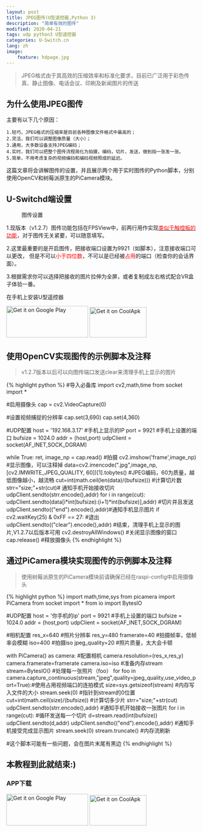 ```yaml
---
layout: post
title: JPEG图传(U型遥控器,Python 3)
description: "简单有效的图传"
modified: 2020-04-21
tags: udp python3 U型遥控器
categories: U-Switch.cn
lang: zh
image:
    feature: hdpage.jpg
---
```

>JPEG格式由于其高效的压缩效率和标准化要求，目前已广泛用于彩色传真、静止图像、电话会议、印刷及新闻图片的传送


## 为什么使用JPEG图传

主要有以下几个原因：

    1.轻巧，JPEG格式的压缩率是目前各种图像文件格式中最高的；
    2.灵活，我们可以调整图像质量（大小）；
    3.通用，大多数设备支持JPEG编码；
    4.实时，我们可以把整个图传流程简化为拍摄，编码，切片，发送，做到拍一张发一张。
    5.简单，不用考虑复杂的视频编码和编码视频照成的延迟。


这篇文章将会讲解图传的设置，并且展示两个用于实时图传的Python脚本，分别使用OpenCV和树莓派原生的PiCamera模块。


## U-Switchd端设置
<figure class="half center">
	<a href="{{ site.url }}/images/p3_u_cn/FPS.jpg"> <img src="{{ site.url }}/images/p3_u_cn/FPS.jpg" alt=""></a>
    <figcaption>图传设置</figcaption>
</figure>

1.现版本（v1.2.7）图传功能包括在FPSView中，前两行用作实现<a href="https://yanfeiwong.github.io//u-switch.cn/FPS-Game-View(第一人称射击游戏控件,U型遥控器,Python-3)/" target="_blank"><font color="red">类似于触控板的功能</font></a>，对于图传无关紧要，可以随意填写。

2.这里最重要的是开启图传，把接收端口设置为9921（如脚本），注意接收端口可以更改，
但是不可以<font color="red">小于四位数</font>，不可以是已经被<font color="red">占用</font>的端口（检查你的会话界面）。

3.根据需求你可以选择把接收的图片拉伸为全屏，或者复制成左右格式配合VR盒子体验一番。

在手机上安装U型遥控器

<a href='https://play.google.com/store/apps/details?id=com.typey.tool.uswitch&pcampaignid=MKT-Other-global-all-co-prtnr-py-PartBadge-Mar2515-1'><img alt='Get it on Google Play' src='https://play.google.com/intl/en_us/badges/images/generic/en_badge_web_generic.png' height="83" width="215"/></a>
<a href='https://www.coolapk.com/apk/188229'><img alt='Get it on CoolApk' src='{{ site.url }}/images/coolan.png' height="80" width="150"/></a>

## 使用OpenCV实现图传的示例脚本及注释
>v1.2.7版本以后可以向图传端口发送clear来清理手机上显示的图片

{% highlight python %}
#导入必备库
import cv2,math,time
from socket import *

#启用摄像头
cap = cv2.VideoCapture(0)

#设置视频捕捉的分辨率
cap.set(3,690)
cap.set(4,360)

#UDP配置
host  = '192.168.3.17' #手机上显示的IP
port = 9921 #手机上设置的端口
bufsize = 1024.0
addr = (host,port)
udpClient = socket(AF_INET,SOCK_DGRAM)

while True:
      ret, image_np = cap.read() #拍摄
      cv2.imshow('frame',image_np) #显示图像，可以注释掉
      data=cv2.imencode(".jpg",image_np,[cv2.IMWRITE_JPEG_QUALITY, 60])[1].tobytes() #JPEG编码，60为质量，越低图像越小，越流畅
      cut=int(math.ceil(len(data)/(bufsize))) #计算切片数
      strr="size;"+str(cut)# 通知手机开始接收切片
      udpClient.sendto(strr.encode(),addr)
      for i in range(cut):
          udpClient.sendto(data[i*int(bufsize):(i+1)*int(bufsize)],addr) #切片并且发送
      udpClient.sendto(("end").encode(),addr)#通知手机显示图片
      if cv2.waitKey(25) & 0xFF == 27: #退出
        udpClient.sendto(("clear").encode(),addr) #结束，清理手机上显示的图片,V1.2.7以后版本可用
        cv2.destroyAllWindows() #关闭显示图像的窗口
        cap.release() #释放摄像头
{% endhighlight %}

## 通过PiCamera模块实现图传的示例脚本及注释
>使用树莓派原生的PiCamera模块前请确保已经在raspi-config中启用摄像头

{% highlight python %}
import math,time,sys
from picamera import PiCamera
from socket import *
from io import BytesIO

#UDP配置
host  = '你手机的ip'
port = 9921 #手机上设置的端口
bufsize = 1024.0
addr = (host,port)
udpClient = socket(AF_INET,SOCK_DGRAM)

#相机配置
res_x=640  #照片分辨率
res_y=480
framerate=40 #拍摄帧率，低帧率会模糊
iso=400   #拍摄iso
jpeg_quality=20 #照片质量，太大会卡顿

with PiCamera() as camera:
    #配置相机
    camera.resolution=(res_x,res_y)
    camera.framerate=framerate
    camera.iso=iso
    #准备内存stream
    stream=BytesIO()
    #处理每一张照片（foo）
    for foo in camera.capture_continuous(stream,"jpeg",quality=jpeg_quality,use_video_port=True):#使用占用视频端口的连拍模式
        size=sys.getsizeof(stream) #内存写入文件的大小
        stream.seek(0) #指针到stream的0位置
        cut=int(math.ceil(size)/(bufsize)) #计算切多少片
        strr="size;"+str(cut) 
        udpClient.sendto(strr.encode(),addr) #通知手机开始接收一张图片
        for i in range(cut): #循环发送每一个切片
            d=stream.read(int(bufsize))
            udpClient.sendto(d,addr)
        udpClient.sendto(("end").encode(),addr) #通知手机接受完成显示图片
        stream.seek(0)
        stream.truncate() #内存流刷新

#这个脚本可能有一些问题，会在图片末尾有黑边
{% endhighlight %}

## 本教程到此就结束:)
### APP下载
<a href='https://play.google.com/store/apps/details?id=com.typey.tool.uswitch&pcampaignid=MKT-Other-global-all-co-prtnr-py-PartBadge-Mar2515-1'><img alt='Get it on Google Play' src='https://play.google.com/intl/en_us/badges/images/generic/en_badge_web_generic.png' height="83" width="215"/></a>
<a href='https://www.coolapk.com/apk/188229'><img alt='Get it on CoolApk' src='{{ site.url }}/images/coolan.png' height="80" width="150"/></a>
